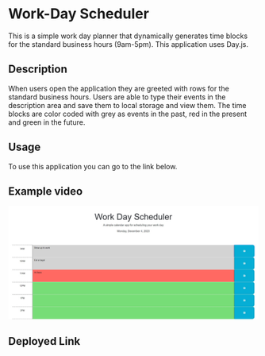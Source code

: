 # Work-Day Scheduler

This is a simple work day planner that dynamically generates time blocks for the standard business hours (9am-5pm). This application uses Day.js.

## Description

When users open the application they are greeted with rows for the standard business hours. Users are able to type their events in the description area and save them to local storage and view them. The time blocks are color coded with grey as events in the past, red in the present and green in the future. 

## Usage
To use this application you can go to the link below.

## Example video
![Screenshot](assets/screenshot.jpg)

## Deployed Link
